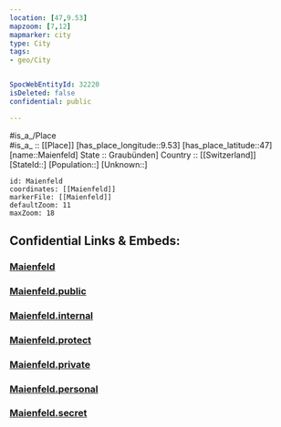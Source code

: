 ```yaml
---
location: [47,9.53] 
mapzoom: [7,12] 
mapmarker: city 
type: City
tags:
- geo/City


SpocWebEntityId: 32220
isDeleted: false
confidential: public

---
```

#is_a_/Place  
#is_a_ :: [[Place]] 
[has_place_longitude::9.53] 
[has_place_latitude::47] 
[name::Maienfeld] 
State :: Graubünden] 
Country :: [[Switzerland]]  
[StateId::] 
[Population::] 
[Unknown::] 


```leaflet
id: Maienfeld
coordinates: [[Maienfeld]] 
markerFile: [[Maienfeld]] 
defaultZoom: 11 
maxZoom: 18
```


## Confidential Links & Embeds: 

### [Maienfeld](/_Standards/Earth/Continent/Europe/Europe~Central/Switzerland/Switzerland~Cantons/Graubünden/City/Maienfeld.md) 

### [Maienfeld.public](/_public/Earth/Continent/Europe/Europe~Central/Switzerland/Switzerland~Cantons/Graubünden/City/Maienfeld.public.md) 

### [Maienfeld.internal](/_internal/Earth/Continent/Europe/Europe~Central/Switzerland/Switzerland~Cantons/Graubünden/City/Maienfeld.internal.md) 

### [Maienfeld.protect](/_protect/Earth/Continent/Europe/Europe~Central/Switzerland/Switzerland~Cantons/Graubünden/City/Maienfeld.protect.md) 

### [Maienfeld.private](/_private/Earth/Continent/Europe/Europe~Central/Switzerland/Switzerland~Cantons/Graubünden/City/Maienfeld.private.md) 

### [Maienfeld.personal](/_personal/Earth/Continent/Europe/Europe~Central/Switzerland/Switzerland~Cantons/Graubünden/City/Maienfeld.personal.md) 

### [Maienfeld.secret](/_secret/Earth/Continent/Europe/Europe~Central/Switzerland/Switzerland~Cantons/Graubünden/City/Maienfeld.secret.md)

